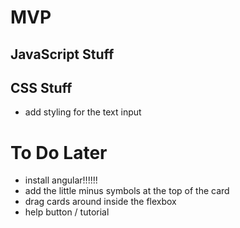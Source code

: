 # MVP

## JavaScript Stuff

## CSS Stuff
- add styling for the text input


# To Do Later
- install angular!!!!!!
- add the little minus symbols at the top of the card
- drag cards around inside the flexbox
- help button / tutorial